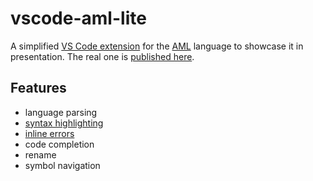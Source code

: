 # vscode-aml-lite

A simplified [VS Code extension](https://code.visualstudio.com/api) for the [AML](https://azimutt.app/aml) language to showcase it in presentation.
The real one is [published here](https://marketplace.visualstudio.com/items?itemName=azimutt.vscode-aml).

## Features

- language parsing
- [syntax highlighting](https://code.visualstudio.com/api/language-extensions/syntax-highlight-guide)
- [inline errors](https://code.visualstudio.com/api/language-extensions/programmatic-language-features#provide-diagnostics)
- code completion
- rename
- symbol navigation
